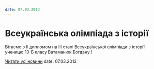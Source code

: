 ```yaml
---
date: 07.03.2013
---
```

# Всеукраїнська олімпіада з історії

Вітаємо з ІІ дипломом на ІІІ етапі Всеукраїнської олімпіади з історії ученицю 10-Б класу Ватаманюк Богдану !

[Читати усі новини](/news)
date: 07.03.2013
